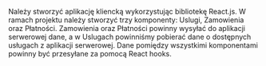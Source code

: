 Należy stworzyć aplikację kliencką wykorzystując bibliotekę React.js.
W ramach projektu należy stworzyć trzy komponenty: Uslugi, Zamowienia
oraz Płatności. Zamowienia oraz Płatności powinny wysyłać do aplikacji
serwerowej dane, a w Uslugach powinniśmy pobierać dane o dostępnych
usługach z aplikacji serwerowej. Dane pomiędzy wszystkimi komponentami
powinny być przesyłane za pomocą React hooks.